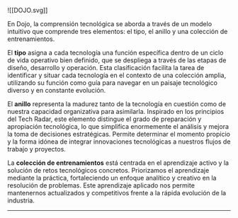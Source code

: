 
![[DOJO.svg]]

En Dojo, la comprensión tecnológica se aborda a través de un modelo intuitivo que comprende tres elementos: el tipo, el anillo y una colección de entrenamientos.

El **tipo** asigna a cada tecnología una función específica dentro de un ciclo de vida operativo bien definido, que se despliega a través de las etapas de diseño, desarrollo y operación. Esta clasificación facilita la tarea de identificar y situar cada tecnología en el contexto de una colección amplia, utilizando su función como guía para navegar en un paisaje tecnológico diverso y en constante evolución.

El **anillo** representa la madurez tanto de la tecnología en cuestión como de nuestra capacidad organizativa para asimilarla. Inspirado en los principios del Tech Radar, este elemento distingue el grado de preparación y apropiación tecnológica, lo que simplifica enormemente el análisis y mejora la toma de decisiones estratégicas. Permite determinar el momento propicio y la forma idónea de integrar innovaciones tecnológicas a nuestros flujos de trabajo y proyectos.

La **colección de entrenamientos** está centrada en el aprendizaje activo y la solución de retos tecnológicos concretos. Priorizamos el aprendizaje mediante la práctica, fortaleciendo un enfoque analítico y creativo en la resolución de problemas. Este aprendizaje aplicado nos permite mantenernos actualizados y competitivos frente a la rápida evolución de la industria.

---

